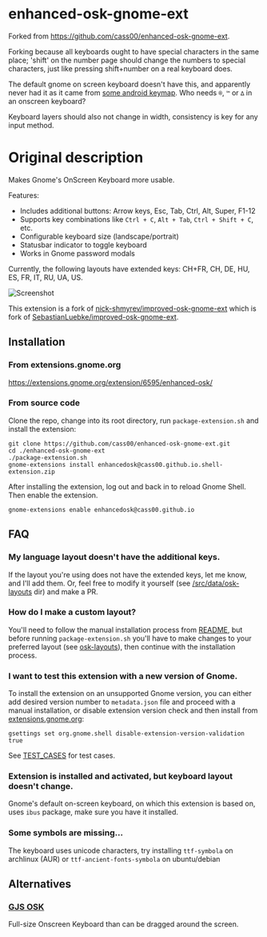 # enhanced-osk-gnome-ext

Forked from https://github.com/cass00/enhanced-osk-gnome-ext.

Forking because all keyboards ought to have special characters in the same place; 'shift' on the number page should change the numbers to special characters, just like pressing shift+number on a real keyboard does.

The default gnome on screen keyboard doesn't have this, and apparently never had it as it came from [some android keymap](https://gitlab.gnome.org/GNOME/gnome-shell/-/commit/52a779e432f16785e78a15404da3fdd6252833c3). Who needs `®`, `™` or `∆` in an onscreen keyboard?

Keyboard layers should also not change in width, consistency is key for any input method.

# Original description

Makes Gnome's OnScreen Keyboard more usable.

Features:
* Includes additional buttons: Arrow keys, Esc, Tab, Ctrl, Alt, Super, F1-12
* Supports key combinations like `Ctrl + C`, `Alt + Tab`, `Ctrl + Shift + C`, etc.
* Configurable keyboard size (landscape/portrait)
* Statusbar indicator to toggle keyboard
* Works in Gnome password modals

Currently, the following layouts have extended keys: CH+FR, CH, DE, HU, ES, FR, IT, RU, UA, US.

![Screenshot](screenshots/1.png)

This extension is a fork of [nick-shmyrev/improved-osk-gnome-ext](https://github.com/nick-shmyrev/improved-osk-gnome-ext) which is fork of [SebastianLuebke/improved-osk-gnome-ext](https://github.com/SebastianLuebke/improved-osk-gnome-ext).


## Installation

### From extensions.gnome.org

https://extensions.gnome.org/extension/6595/enhanced-osk/

### From source code
Clone the repo, change into its root directory, run `package-extension.sh`
and install the extension:

```console
git clone https://github.com/cass00/enhanced-osk-gnome-ext.git
cd ./enhanced-osk-gnome-ext
./package-extension.sh
gnome-extensions install enhancedosk@cass00.github.io.shell-extension.zip
```
After installing the extension, log out and back in to reload Gnome Shell. Then enable the extension.

```console
gnome-extensions enable enhancedosk@cass00.github.io
```

## FAQ
### My language layout doesn't have the additional keys.
If the layout you're using does not have the extended keys, let me know, and I'll add them.
Or, feel free to modify it yourself (see [/src/data/osk-layouts](https://github.com/cass00/enhanced-osk-gnome-ext/tree/master/src/data/osk-layouts) dir) and make a PR.

### How do I make a custom layout?
You'll need to follow the manual installation process from [README](https://github.com/cass00/enhanced-osk-gnome-ext/blob/master/README.md#from-source-code),
but before running `package-extension.sh` you'll have to make changes to your preferred layout
(see [osk-layouts](https://github.com/cass00/enhanced-osk-gnome-ext/tree/master/src/data/osk-layouts)), then continue with the installation process.

### I want to test this extension with a new version of Gnome.
To install the extension on an unsupported Gnome version, you can either add desired version number to `metadata.json` file and proceed with a manual installation,
or disable extension version check and then install from [extensions.gnome.org](https://extensions.gnome.org/extension/4413/enhanced-osk/):

```console
gsettings set org.gnome.shell disable-extension-version-validation true
```

See [TEST_CASES](https://github.com/cass00/enhanced-osk-gnome-ext/blob/master/TEST_CASES.md) for test cases.

### Extension is installed and activated, but keyboard layout doesn't change.
Gnome's default on-screen keyboard, on which this extension is based on,
uses `ibus` package, make sure you have it installed.

### Some symbols are missing...
The keyboard uses unicode characters, try installing `ttf-symbola` on archlinux (AUR)
or `ttf-ancient-fonts-symbola` on ubuntu/debian

## Alternatives
### [GJS OSK](https://extensions.gnome.org/extension/5949/gjs-osk/)
Full-size Onscreen Keyboard than can be dragged around the screen.